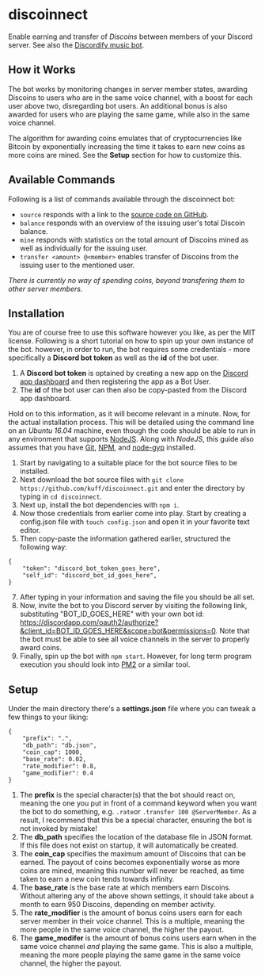 # discoinnect
Enable earning and transfer of _Discoins_ between members of your Discord server. See also the [Discordify music bot](https://github.com/kuff/discordify).

## How it Works
The bot works by monitoring changes in server member states, awarding Discoins to users who are in the same voice channel, with a boost for each user above two, disregarding bot users. An additional bonus is also awarded for users who are playing the same game, while also in the same voice channel.

The algorithm for awarding coins emulates that of cryptocurrencies like Bitcoin by exponentially increasing the time it takes to earn new coins as more coins are mined. See the **Setup** section for how to customize this.

## Available Commands
Following is a list of commands available through the discoinnect bot:
+ `source` responds with a link to the [source code on GitHub](https://github.com/kuff/discoinnect).
+ `balance` responds with an overview of the issuing user's total Discoin balance.
+ `mine` responds with statistics on the total amount of Discoins mined as well as individually for the issuing user.
+ `transfer <amount> @<member>` enables transfer of Discoins from the issuing user to the mentioned user.

_There is currently no way of spending coins, beyond transfering them to other server members._

## Installation
You are of course free to use this software however you like, as per the MIT license. Following is a short tutorial on how to spin up your own instance of the bot.
however, in order to run, the bot requires some credentials - more specifically a **Discord bot token** as well as the **id** of the bot user.

1.  A **Discord bot token** is optained by creating a new app on the [Discord app dashboard](https://discordapp.com/developers/applications) and then registering the app as a Bot User.
2.  The **id** of the bot user can then also be copy-pasted from the Discord app dashboard.

Hold on to this information, as it will become relevant in a minute. Now, for the actual installation process. This will be detailed using the command line on an *Ubuntu 16.04* machine, even though the code should be able to run in any environment that supports [NodeJS](https://nodejs.org/en/). Along with *NodeJS*, this guide also assumes that you have [Git](https://git-scm.com/), [NPM](https://www.npmjs.com/), and [node-gyp](https://github.com/nodejs/node-gyp) installed.

1.  Start by navigating to a suitable place for the bot source files to be installed.
2.  Next download the bot source files with `git clone https://github.com/kuff/discoinnect.git` and enter the directory by typing in `cd discoinnect`.
3.  Next up, install the bot dependencies with `npm i`.
4.  Now those credentials from earlier come into play. Start by creating a config.json file with `touch config.json` and open it in your favorite text editor.
5.  Then copy-paste the information gathered earlier, structured the following way:

```
{
    "token": "discord_bot_token_goes_here",
    "self_id": "discord_bot_id_goes_here",
}
```
7.  After typing in your information and saving the file you should be all set.
8.  Now, invite the bot to you Discord server by visiting the following link, substituting "BOT_ID_GOES_HERE" with your own bot id: https://discordapp.com/oauth2/authorize?&client_id=BOT_ID_GOES_HERE&scope=bot&permissions=0. Note that the bot must be able to see all voice channels in the server to properly award coins.
9.  Finally, spin up the bot with `npm start`. However, for long term program execution you should look into [PM2](http://pm2.keymetrics.io/) or a similar tool.

## Setup

Under the main directory there's a **settings.json** file where you can tweak a few things to your liking:
```
{
    "prefix": ".",
    "db_path": "db.json",
    "coin_cap": 1000,
    "base_rate": 0.02,
    "rate_modifier": 0.8,
    "game_modifier": 0.4
}
````
1.  The **prefix** is the special character(s) that the bot should react on, meaning the one you put in front of a command keyword when you want the bot to do something, e.g. `.rate`or `.transfer 100 @ServerMember`. As a result, I recommend that this be a special character, ensuring the bot is not invoked by mistake!
2.  The **db_path** specifies the location of the database file in JSON format. If this file does not exist on startup, it will automatically be created.
3.  The **coin_cap** specifies the maximum amount of Discoins that can be earned. The payout of coins becomes exponentially worse as more coins are mined, meaning this number will never be reached, as time taken to earn a new coin tends towards infinity.
4.  The **base_rate** is the base rate at which members earn Discoins. Without altering any of the above shown settings, it should take about a month to earn 950 Discoins, depending on member activity.
5.  The **rate_modifier** is the amount of bonus coins users earn for each server member in their voice channel. This is a multiple, meaning the more people in the same voice channel, the higher the payout.
6.  The **game_modifer** is the amount of bonus coins users earn when in the same voice channel _and_ playing the same game. This is also a multiple, meaning the more people playing the same game in the same voice channel, the higher the payout.
